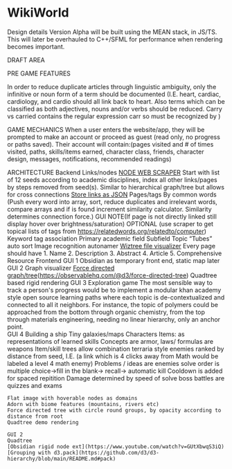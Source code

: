 # WikiWorld
Design details
Version Alpha will be built using the MEAN stack, in JS/TS. 
This will later be overhauled to C++/SFML for performance when rendering becomes important.

DRAFT AREA

PRE GAME FEATURES 

In order to reduce duplicate articles through linguistic ambiguity, only the infinitive or noun form of a term should be documented (I.E. heart, cardiac, cardiology, and cardio should all link back to heart. Also terms which can be classified as both adjectives, nouns and/or verbs should be reduced. Carry vs carried contains the regular expression carr so must be recognized by )


GAME MECHANICS
When a user enters the website/app, they will be prompted to make an account or proceed as guest (read only, no progress or paths saved). Their account will contain:(pages visited and # of times visited, paths, skills/items earned, character class, friends, character design, messages, notifications, recommended readings)

ARCHITECTURE
Backend
    Links/nodes
        [NODE WEB SCRAPER](http://www.digitalocean.com/community/tutorials/how-to-scrape-a-website-using-node-js-and-puppeteer)
            Start with list of 12 seeds according to academic disciplines, index all other links/pages by steps removed from seed(s). Similar to hierarchical graph/tree but allows for cross connections
        [Store links as JSON](https://stackoverflow.com/questions/43052290/representing-a-graph-in-json)
    Pages/tags
        By common words (Push every word into array, sort, reduce duplicates and irrelevant words, compare arrays and if is found increment similarity calculator. Similarity determines connection force.)
        GUI NOTE(If page is not directly linked still display hover over brightness/saturation)
        OPTIONAL (use scraper to get topical lists of tags from https://relatedwords.org/relatedto/computer)
        Keyword tag association
            Primary academic field
            Subfield 
            Topic
    “Tubes” auto sort
    Image recognition autonamer 
    [Wiztree file visualizer](https://observablehq.com/@d3/sunburst/2?intent=fork)
    Every page should have 
        1. Name
        2. Description
        3. Abstract 
        4. Article
        5. Comprehensive Resource
Frontend
    GUI 1
        Obsidian as temporary front end, static map later
    GUI 2 
        Graph visualizer 
            [Force directed graph/tree](https://observablehq.com/@d3/force-directed-graph)(https://observablehq.com/@d3/force-directed-tree)
            Quadtree based rigid rendering
    GUI 3 
        Exploration game
        The most sensible way to track a person's progress would be to implement a modular khan academy style open source learning paths where each topic is de-contextualized and connected to all it neighbors. For instance, the topic of polymers could be approached from the bottom through organic chemistry, from the top through materials engineering, needing no linear hierarchy, only an anchor point.  
    GUI 4
        Building a ship
            Tiny galaxies/maps
            Characters
            Items: as representations of learned skills
                Concepts are armor, laws/ formulas are weapons
                Item/skill trees allow combination terraria style
            enemies ranked by distance from seed, I.E. (a link which is 4 clicks away from Math would be labeled a level 4 math enemy)
                Problems / ideas are enemies
                solve order is  multiple choice→fill in the blank→ recall→ automatic kill
                Cooldown is added for spaced repitition
                Damage determined by speed of solve
                boss battles are quizzes and exams
    
    Flat image with hoverable nodes as domains
    Adorn with biome features (mountains, rivers etc)
    Force directed tree with circle round groups, by opacity according to distance from root
    Quadtree demo rendering
   
    GUI 2 
    Quadtree
    [Obsidian rigid node ext](https://www.youtube.com/watch?v=GUtXbwqS3iQ)
    [Grouping with d3.pack](https://github.com/d3/d3-hierarchy/blob/main/README.md#pack)

